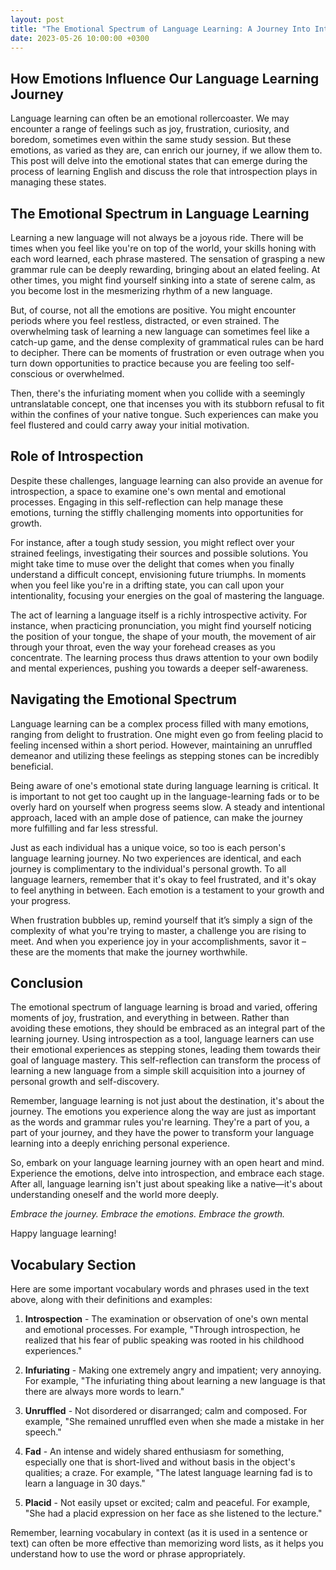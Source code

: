 ```yaml
---
layout: post
title: "The Emotional Spectrum of Language Learning: A Journey Into Introspection"
date: 2023-05-26 10:00:00 +0300
---
```


## How Emotions Influence Our Language Learning Journey

Language learning can often be an emotional rollercoaster. We may encounter a range of feelings such as joy, frustration, curiosity, and boredom, sometimes even within the same study session. But these emotions, as varied as they are, can enrich our journey, if we allow them to. This post will delve into the emotional states that can emerge during the process of learning English and discuss the role that introspection plays in managing these states.

## The Emotional Spectrum in Language Learning

Learning a new language will not always be a joyous ride. There will be times when you feel like you're on top of the world, your skills honing with each word learned, each phrase mastered. The sensation of grasping a new grammar rule can be deeply rewarding, bringing about an elated feeling. At other times, you might find yourself sinking into a state of serene calm, as you become lost in the mesmerizing rhythm of a new language.

But, of course, not all the emotions are positive. You might encounter periods where you feel restless, distracted, or even strained. The overwhelming task of learning a new language can sometimes feel like a catch-up game, and the dense complexity of grammatical rules can be hard to decipher. There can be moments of frustration or even outrage when you turn down opportunities to practice because you are feeling too self-conscious or overwhelmed.

Then, there's the infuriating moment when you collide with a seemingly untranslatable concept, one that incenses you with its stubborn refusal to fit within the confines of your native tongue. Such experiences can make you feel flustered and could carry away your initial motivation.

## Role of Introspection 

Despite these challenges, language learning can also provide an avenue for introspection, a space to examine one's own mental and emotional processes. Engaging in this self-reflection can help manage these emotions, turning the stiffly challenging moments into opportunities for growth.

For instance, after a tough study session, you might reflect over your strained feelings, investigating their sources and possible solutions. You might take time to muse over the delight that comes when you finally understand a difficult concept, envisioning future triumphs. In moments when you feel like you're in a drifting state, you can call upon your intentionality, focusing your energies on the goal of mastering the language.

The act of learning a language itself is a richly introspective activity. For instance, when practicing pronunciation, you might find yourself noticing the position of your tongue, the shape of your mouth, the movement of air through your throat, even the way your forehead creases as you concentrate. The learning process thus draws attention to your own bodily and mental experiences, pushing you towards a deeper self-awareness.

## Navigating the Emotional Spectrum

Language learning can be a complex process filled with many emotions, ranging from delight to frustration. One might even go from feeling placid to feeling incensed within a short period. However, maintaining an unruffled demeanor and utilizing these feelings as stepping stones can be incredibly beneficial.

Being aware of one's emotional state during language learning is critical. It is important to not get too caught up in the language-learning fads or to be overly hard on yourself when progress seems slow. A steady and intentional approach, laced with an ample dose of patience, can make the journey more fulfilling and far less stressful.

Just as each individual has a unique voice, so too is each person's language learning journey. No two experiences are identical, and each journey is complimentary to the individual's personal growth. To all language learners, remember that it's okay to feel frustrated, and it's okay to feel anything in between. Each emotion is a testament to your growth and your progress.

When frustration bubbles up, remind yourself that it’s simply a sign of the complexity of what you're trying to master, a challenge you are rising to meet. And when you experience joy in your accomplishments, savor it – these are the moments that make the journey worthwhile.

## Conclusion

The emotional spectrum of language learning is broad and varied, offering moments of joy, frustration, and everything in between. Rather than avoiding these emotions, they should be embraced as an integral part of the learning journey. Using introspection as a tool, language learners can use their emotional experiences as stepping stones, leading them towards their goal of language mastery. This self-reflection can transform the process of learning a new language from a simple skill acquisition into a journey of personal growth and self-discovery.

Remember, language learning is not just about the destination, it's about the journey. The emotions you experience along the way are just as important as the words and grammar rules you're learning. They're a part of you, a part of your journey, and they have the power to transform your language learning into a deeply enriching personal experience.

So, embark on your language learning journey with an open heart and mind. Experience the emotions, delve into introspection, and embrace each stage. After all, language learning isn't just about speaking like a native—it's about understanding oneself and the world more deeply.

_Embrace the journey. Embrace the emotions. Embrace the growth._

Happy language learning!

## Vocabulary Section

Here are some important vocabulary words and phrases used in the text above, along with their definitions and examples:

1. **Introspection** - The examination or observation of one's own mental and emotional processes. For example, "Through introspection, he realized that his fear of public speaking was rooted in his childhood experiences."

2. **Infuriating** - Making one extremely angry and impatient; very annoying. For example, "The infuriating thing about learning a new language is that there are always more words to learn."

3. **Unruffled** - Not disordered or disarranged; calm and composed. For example, "She remained unruffled even when she made a mistake in her speech."

4. **Fad** - An intense and widely shared enthusiasm for something, especially one that is short-lived and without basis in the object's qualities; a craze. For example, "The latest language learning fad is to learn a language in 30 days."

5. **Placid** - Not easily upset or excited; calm and peaceful. For example, "She had a placid expression on her face as she listened to the lecture."

Remember, learning vocabulary in context (as it is used in a sentence or text) can often be more effective than memorizing word lists, as it helps you understand how to use the word or phrase appropriately.

